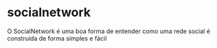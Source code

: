 # socialnetwork
O SocialNetwork é uma boa forma de entender como uma rede social é construída de forma simples e fácil 
